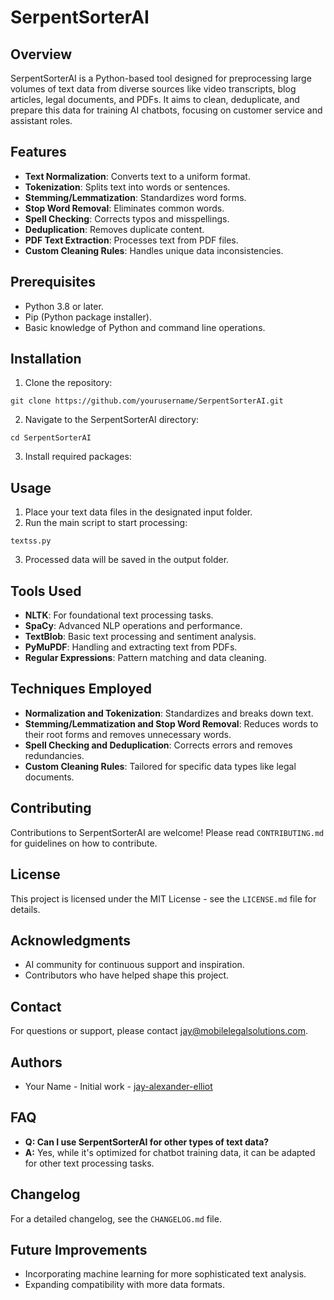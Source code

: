 # SerpentSorterAI

## Overview
SerpentSorterAI is a Python-based tool designed for preprocessing large volumes of text data from diverse sources like video transcripts, blog articles, legal documents, and PDFs. It aims to clean, deduplicate, and prepare this data for training AI chatbots, focusing on customer service and assistant roles.

## Features
- **Text Normalization**: Converts text to a uniform format.
- **Tokenization**: Splits text into words or sentences.
- **Stemming/Lemmatization**: Standardizes word forms.
- **Stop Word Removal**: Eliminates common words.
- **Spell Checking**: Corrects typos and misspellings.
- **Deduplication**: Removes duplicate content.
- **PDF Text Extraction**: Processes text from PDF files.
- **Custom Cleaning Rules**: Handles unique data inconsistencies.

## Prerequisites
- Python 3.8 or later.
- Pip (Python package installer).
- Basic knowledge of Python and command line operations.

## Installation
1. Clone the repository:
```
git clone https://github.com/yourusername/SerpentSorterAI.git
```
2. Navigate to the SerpentSorterAI directory:
```
cd SerpentSorterAI
```
3. Install required packages:

## Usage
1. Place your text data files in the designated input folder.
2. Run the main script to start processing:
```
textss.py
```
3. Processed data will be saved in the output folder.

## Tools Used
- **NLTK**: For foundational text processing tasks.
- **SpaCy**: Advanced NLP operations and performance.
- **TextBlob**: Basic text processing and sentiment analysis.
- **PyMuPDF**: Handling and extracting text from PDFs.
- **Regular Expressions**: Pattern matching and data cleaning.

## Techniques Employed
- **Normalization and Tokenization**: Standardizes and breaks down text.
- **Stemming/Lemmatization and Stop Word Removal**: Reduces words to their root forms and removes unnecessary words.
- **Spell Checking and Deduplication**: Corrects errors and removes redundancies.
- **Custom Cleaning Rules**: Tailored for specific data types like legal documents.

## Contributing
Contributions to SerpentSorterAI are welcome! Please read `CONTRIBUTING.md` for guidelines on how to contribute.

## License
This project is licensed under the MIT License - see the `LICENSE.md` file for details.

## Acknowledgments
- AI community for continuous support and inspiration.
- Contributors who have helped shape this project.

## Contact
For questions or support, please contact [jay@mobilelegalsolutions.com](mailto:jay@mobilelegalsolutions.com).

## Authors
- Your Name - Initial work - [jay-alexander-elliot](https://github.com/Jay-Alexander-Elliot)

## FAQ
- **Q: Can I use SerpentSorterAI for other types of text data?**
- **A:** Yes, while it's optimized for chatbot training data, it can be adapted for other text processing tasks.

## Changelog
For a detailed changelog, see the `CHANGELOG.md` file.

## Future Improvements
- Incorporating machine learning for more sophisticated text analysis.
- Expanding compatibility with more data formats.
